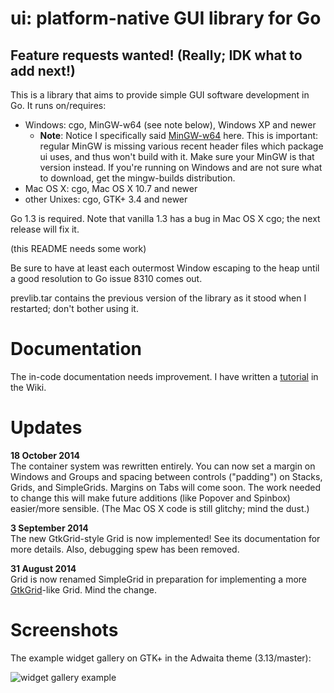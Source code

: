 # ui: platform-native GUI library for Go

## Feature requests wanted! (Really; IDK what to add next!)

This is a library that aims to provide simple GUI software development in Go. It runs on/requires:

- Windows: cgo, MinGW-w64 (see note below), Windows XP and newer
	- **Note**: Notice I specifically said [MinGW-w64](http://mingw-w64.sourceforge.net/) here. This is important: regular MinGW is missing various recent header files which package ui uses, and thus won't build with it. Make sure your MinGW is that version instead. If you're running on Windows and are not sure what to download, get the mingw-builds distribution.
- Mac OS X: cgo, Mac OS X 10.7 and newer
- other Unixes: cgo, GTK+ 3.4 and newer

Go 1.3 is required. Note that vanilla 1.3 has a bug in Mac OS X cgo; the next release will fix it.

(this README needs some work)

Be sure to have at least each outermost Window escaping to the heap until a good resolution to Go issue 8310 comes out.

prevlib.tar contains the previous version of the library as it stood when I restarted; don't bother using it.

# Documentation

The in-code documentation needs improvement. I have written a [tutorial](https://github.com/andlabs/ui/wiki/Getting-Started) in the Wiki.

# Updates

**18 October 2014**<br>The container system was rewritten entirely. You can now set a margin on Windows and Groups and spacing between controls ("padding") on Stacks, Grids, and SimpleGrids. Margins on Tabs will come soon. The work needed to change this will make future additions (like Popover and Spinbox) easier/more sensible. (The Mac OS X code is still glitchy; mind the dust.)

**3 September 2014**<br>The new GtkGrid-style Grid is now implemented! See its documentation for more details. Also, debugging spew has been removed.

**31 August 2014**<br>Grid is now renamed SimpleGrid in preparation for implementing a more [GtkGrid](https://developer.gnome.org/gtk3/unstable/GtkGrid.html)-like Grid. Mind the change.

# Screenshots
The example widget gallery on GTK+ in the Adwaita theme (3.13/master):

![widget gallery example](https://raw.githubusercontent.com/andlabs/ui/master/examples/widgetgallery/widgetgallery.png)
